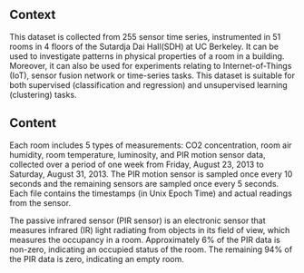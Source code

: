 ## Context
This dataset is collected from 255 sensor time series, instrumented in 51 rooms in 4 floors of the Sutardja Dai Hall(SDH) at UC Berkeley. It can be used to investigate patterns in physical properties of a room in a building. Moreover, it can also be used for experiments relating to Internet-of-Things (IoT), sensor fusion network or time-series tasks. This dataset is suitable for both supervised (classification and regression) and unsupervised learning (clustering) tasks.

## Content
Each room includes 5 types of measurements: CO2 concentration, room air humidity, room temperature, luminosity, and PIR motion sensor data, collected over a period of one week from Friday, August 23, 2013 to Saturday, August 31, 2013. The PIR motion sensor is sampled once every 10 seconds and the remaining sensors are sampled once every 5 seconds. Each file contains the timestamps (in Unix Epoch Time) and actual readings from the sensor.

The passive infrared sensor (PIR sensor) is an electronic sensor that measures infrared (IR) light radiating from objects in its field of view, which measures the occupancy in a room. Approximately 6% of the PIR data is non-zero, indicating an occupied status of the room. The remaining 94% of the PIR data is zero, indicating an empty room.
